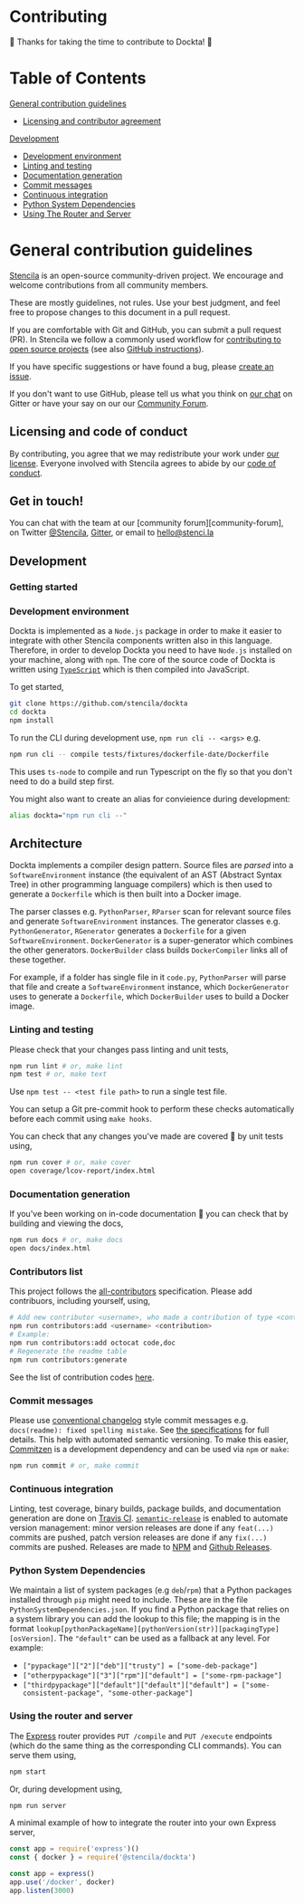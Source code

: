 # Contributing

🎉 Thanks for taking the time to contribute to Dockta! 🎉


# Table of Contents

[General contribution guidelines](#general-contribution-guidelines)
 * [Licensing and contributor agreement](#licensing-and-contributor-agreement)

[Development](#development)
 * [Development environment](#development-environment)
 * [Linting and testing](#linting-and-testing)
 * [Documentation generation](#documentation-generation)
 * [Commit messages](#commit-messages)
 * [Continuous integration](#continuous-integration)
 * [Python System Dependencies](#python-system-dependencies)
 * [Using The Router and Server](#using-the-router-and-server)

# General contribution guidelines

[Stencila][stencila-site] is an open-source community-driven project. We encourage
and welcome contributions from all community members.

These are mostly guidelines, not rules. 
Use your best judgment, and feel free to propose changes to this document in a pull request.

If you are comfortable with Git and GitHub, you can submit a pull request (PR). In Stencila we follow a commonly used workflow
for [contributing to open source projects][how-contribute] (see also [GitHub instructions][github-flow]).

If you have specific suggestions or have found a bug, please [create an issue](https://github.com/stencila/dockta/issues/new).

If you don't want to use GitHub, please tell us what you think on [our chat](https://gitter.im/stencila/stencila) on Gitter or have your say on our
our [Community Forum](https://community.stenci.la/).

## Licensing and code of conduct

By contributing, you agree that we may redistribute your work under [our license](LICENSE).
Everyone involved with Stencila agrees to abide by our [code of conduct][conduct].

## Get in touch!

You can chat with the team at our [community forum][community-forum],
on Twitter [@Stencila][stencila-twitter],
[Gitter][stencila-gitter], or email to [hello@stenci.la][contact]


## Development

### Getting started

### Development environment

Dockta is implemented as a `Node.js` package in order to make it easier to integrate with other Stencila components written also in this language.
Therefore, in order to develop Dockta you need to have `Node.js` installed on your machine, along with `npm`. 
The core of the source code of Dockta is written using [`TypeScript`](https://www.typescriptlang.org/) which is then compiled into JavaScript.   

To get started,

```bash
git clone https://github.com/stencila/dockta
cd dockta
npm install
```

To run the CLI during development use, `npm run cli -- <args>` e.g.

```bash
npm run cli -- compile tests/fixtures/dockerfile-date/Dockerfile
```

This uses `ts-node` to compile and run Typescript on the fly so that you don't need to do a build step first.

You might also want to create an alias for convieience during development:

```bash
alias dockta="npm run cli --"
```


## Architecture

Dockta implements a compiler design pattern. Source files are _parsed_ into a `SoftwareEnvironment` instance (the equivalent of an AST (Abstract Syntax Tree) in other programming language compilers) which is then used to generate a `Dockerfile` which is then built into a Docker image.

The parser classes e.g. `PythonParser`, `RParser` scan for relevant source files and generate `SoftwareEnvironment` instances.
The generator classes e.g. `PythonGenerator`, `RGenerator` generates a `Dockerfile` for a given `SoftwareEnvironment`.
`DockerGenerator` is a super-generator which combines the other generators.
`DockerBuilder` class builds 
`DockerCompiler` links all of these together.

For example, if a folder has single file in it `code.py`, `PythonParser` will parse that file and create a `SoftwareEnvironment` instance, which `DockerGenerator` uses to generate a `Dockerfile`, which `DockerBuilder` uses to build a Docker image.


### Linting and testing

Please check that your changes pass linting and unit tests,

```bash
npm run lint # or, make lint
npm test # or, make text
```

Use `npm test -- <test file path>` to run a single test file.

You can setup a Git pre-commit hook to perform these checks automatically before each commit using `make hooks`.

You can check that any changes you've made are covered 🏅 by unit tests using,

```bash
npm run cover # or, make cover
open coverage/lcov-report/index.html
```

### Documentation generation

If you've been working on in-code documentation 🙏 you can check that by building and viewing the docs,

```bash
npm run docs # or, make docs
open docs/index.html
```

### Contributors list

This project follows the [all-contributors](https://github.com/kentcdodds/all-contributors) specification. Please add contribuors, including yourself, using,

```bash
# Add new contributor <username>, who made a contribution of type <contribution>
npm run contributors:add <username> <contribution>
# Example:
npm run contributors:add octocat code,doc
# Regenerate the readme table
npm run contributors:generate
```

See the list of contribution codes [here](https://www.npmjs.com/package/all-contributors-cli#addupdate-contributors).

### Commit messages

Please use [conventional changelog](https://github.com/conventional-changelog/conventional-changelog) style commit messages e.g. `docs(readme): fixed spelling mistake`. See [the specifications](https://www.conventionalcommits.org/en/v1.0.0-beta.2/) for full details. This help with automated semantic versioning. 
To make this easier, [Commitzen](http://commitizen.github.io/cz-cli/) is a development dependency and can be used via `npm` or `make`:

```bash
npm run commit # or, make commit
```

### Continuous integration

Linting, test coverage, binary builds, package builds, and documentation generation are done on [Travis CI](https://travis-ci.org/stencila/dockta). [`semantic-release`](https://github.com/semantic-release/semantic-release) is enabled to automate version management: minor version releases are done if any `feat(...)` commits are pushed, patch version releases are done if any `fix(...)` commits are pushed. Releases are made to [NPM](https://www.npmjs.com/package/@stencila/dockta) and [Github Releases](https://github.com/stencila/dockta/releases).


### Python System Dependencies

We maintain a list of system packages (e.g `deb`/`rpm`) that a Python packages installed through `pip` might need to include. These are in the file `PythonSystemDependencies.json`.
If you find a Python package that relies on a system library you can add the lookup to this file; the mapping is in the format `lookup[pythonPackageName][pythonVersion(str)][packagingType][osVersion]`. The `"default"` can be used as a fallback at any level. For example:

- `["pypackage"]["2"]["deb"]["trusty"] = ["some-deb-package"]`
- `["otherpypackage"]["3"]["rpm"]["default"] = ["some-rpm-package"]`
- `["thirdpypackage"]["default"]["default"]["default"] = ["some-consistent-package", "some-other-package"]`


### Using the router and server

The [Express](https://expressjs.com) router provides `PUT /compile` and `PUT /execute` endpoints (which do the same thing as the corresponding CLI commands). You can serve them using,

```bash
npm start
```

Or, during development using,

```bash
npm run server
```

A minimal example of how to integrate the router into your own Express server,

```js
const app = require('express')()
const { docker } = require('@stencila/dockta')

const app = express()
app.use('/docker', docker)
app.listen(3000)
```



[contact]: mailto:hello@stenci.la
[conduct]: https://github.com/stencila/policies/blob/master/CONDUCT.md
[github-flow]: https://guides.github.com/introduction/flow/
[github-join]: https://github.com/join
[issues]: https://help.github.com/articles/creating-an-issue/
[how-contribute]: https://egghead.io/series/how-to-contribute-to-an-open-source-project-on-github
[stencila-site]: http://stenci.la/
[stencila-repo]: https://github.com/stencila/stencila
[stencila-twitter]: https://twitter.com/stencila
[stencila-gitter]: https://gitter.im/stencila/stencila/